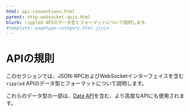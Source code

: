 ```yaml
---
html: api-conventions.html
parent: http-websocket-apis.html
blurb: rippled APIのデータ型とフォーマットについて説明します。
#template: pagetype-category.html.jinja
---
```

# APIの規則

このセクションでは、JSON-RPCおよびWebSocketインターフェイスを含む`rippled` APIのデータ型とフォーマットについて説明します。

これらのデータ型の一部は、[Data API](data-api.html)を含む、より高度なAPIにも使用されます。
